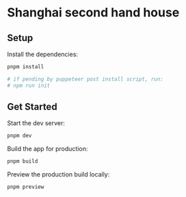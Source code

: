 # Shanghai second hand house

## Setup

Install the dependencies:

```bash
pnpm install

# if pending by puppeteer post install script, run:
# npm run init
```

## Get Started

Start the dev server:

```bash
pnpm dev
```

Build the app for production:

```bash
pnpm build
```

Preview the production build locally:

```bash
pnpm preview
```
